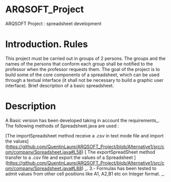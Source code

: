 # ARQSOFT_Project
ARQSOFT Project : spreadsheet development
# Introduction. Rules
This project must be carried out in groups of 2 persons.
The groups and the names of the persons that conform each group shall be notified to the professor when the professor requests them.
The goal of the project is to build some of the core components of a spreadsheet, which can be used through a textual interface (it shall not be necessary to build a graphic user interface).
Brief description of a basic spreadsheet.

# Description

A Basic version has been developed taking in account the requirements_.
The following methods of Spreadsheet.java are used :

 [The importSpreadsheet method receive a .csv in text mode file and import the values] (https://github.com/QuentinLaure/ARQSOFT_Project/blob/Alternative1/src/com/company/Spreadsheet.java#L58) 
 [ The exportSpreadSheet method transfer to a .csv file and export the values of a Spreadsheet ] (https://github.com/QuentinLaure/ARQSOFT_Project/blob/Alternative1/src/com/company/Spreadsheet.java#L88) _.
3.- Formulas has been tested to admit values from other cell positions like A1, A2,B1 etc on Integer format. _.

